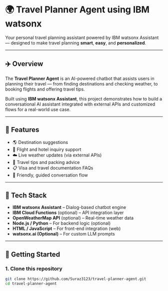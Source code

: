 # 🌍 Travel Planner Agent using IBM watsonx

Your personal travel planning assistant powered by IBM watsonx Assistant — designed to make travel planning **smart**, **easy**, and **personalized**.

---

## ✈️ Overview

The **Travel Planner Agent** is an AI-powered chatbot that assists users in planning their travel — from finding destinations and checking weather, to booking flights and offering travel tips.

Built using **IBM watsonx Assistant**, this project demonstrates how to build a conversational AI assistant integrated with external APIs and customized flows for a real-world use case.

---

## 🧠 Features

- 🌎 Destination suggestions
- 📅 Flight and hotel inquiry support
- ☁️ Live weather updates (via external APIs)
- 🧳 Travel tips and packing advice
- 📋 Visa and travel documentation FAQs
- 💬 Friendly, guided conversation flow

---

## 🔧 Tech Stack

- **IBM watsonx Assistant** – Dialog-based chatbot engine
- **IBM Cloud Functions** (optional) – API integration layer
- **OpenWeatherMap API** (optional) – Real-time weather data
- **Node.js / Python** – For backend logic (optional)
- **HTML / JavaScript** – For front-end integration (web)
- **watsonx.ai (Optional)** – For custom LLM prompts

---

## 🚀 Getting Started

### 1. Clone this repository

```bash
git clone https://github.com/Suraz3123/travel-planner-agent.git
cd travel-planner-agent
